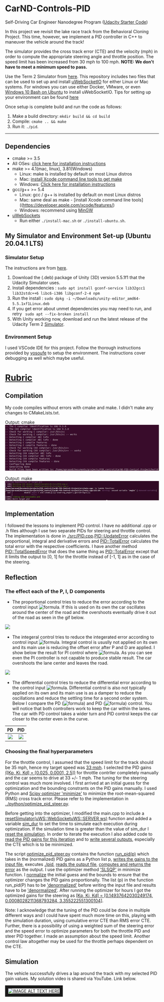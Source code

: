 # CarND-Controls-PID

Self-Driving Car Engineer Nanodegree Program ([Udacity Starter Code](https://github.com/udacity/CarND-PID-Control-Project))

In this project we revisit the lake race track from the Behavioral Cloning Project. This time, however, we implement a PID controller in C++ to maneuver the vehicle around the track!

The simulator provides the cross track error (CTE) and the velocity (mph) in order to compute the appropriate steering angle and throttle position. The speed limit has been increased from 30 mph to 100 mph. **NOTE: We don't have to meet a minimum speed to pass.**

Use the Term 2 Simulator from [here](https://github.com/udacity/self-driving-car-sim/releases). This repository includes two files that can be used to set up and install [uWebSocketIO](https://github.com/uWebSockets/uWebSockets) for either Linux or Mac systems. For windows you can use either Docker, VMware, or even [Windows 10 Bash on Ubuntu](https://www.howtogeek.com/249966/how-to-install-and-use-the-linux-bash-shell-on-windows-10/) to install uWebSocketIO. Tips for setting up your environment can be found [here](https://classroom.udacity.com/nanodegrees/nd013/parts/40f38239-66b6-46ec-ae68-03afd8a601c8/modules/0949fca6-b379-42af-a919-ee50aa304e6a/lessons/f758c44c-5e40-4e01-93b5-1a82aa4e044f/concepts/23d376c7-0195-4276-bdf0-e02f1f3c665d)


Once setup is complete build and run the code as follows:

1. Make a build directory: `mkdir build && cd build`
2. Compile: `cmake .. && make`
3. Run it: `./pid`. 

---

## Dependencies

* cmake >= 3.5
 * All OSes: [click here for installation instructions](https://cmake.org/install/)
* make >= 4.1(mac, linux), 3.81(Windows)
  * Linux: make is installed by default on most Linux distros
  * Mac: [install Xcode command line tools to get make](https://developer.apple.com/xcode/features/)
  * Windows: [Click here for installation instructions](http://gnuwin32.sourceforge.net/packages/make.htm)
* gcc/g++ >= 5.4
  * Linux: gcc / g++ is installed by default on most Linux distros
  * Mac: same deal as make - [install Xcode command line tools]((https://developer.apple.com/xcode/features/)
  * Windows: recommend using [MinGW](http://www.mingw.org/)
* [uWebSockets](https://github.com/uWebSockets/uWebSockets)
  * Run either `./install-mac.sh` or `./install-ubuntu.sh`.

## My Simulator and Environment Set-up (Ubuntu 20.04.1 LTS)

### Simulator Setup

The instructions are from [here](https://medium.com/@kaigo/how-to-install-udacitys-self-driving-car-simulator-on-ubuntu-20-04-14331806d6dd).

1. Download the (.deb) package of Unity (3D) version 5.5.1f1 that the Udacity Simulator uses. 
2. Install dependencies : `sudo apt install gconf-service lib32gcc1 lib32stdc++6 libc6-i386 libgconf-2-4 npm`
3. Run the install : `sudo dpkg -i ~/Downloads/unity-editor_amd64-5.5.1xf1Linux.deb`
4. If you get error about unmet dependencies you may need to run, and retry ` sudo apt --fix-broken install` 
5. With Unity working now, download and run the latest release of the Udacity Term 2 [Simulator](https://github.com/udacity/self-driving-car-sim/releases). 

### Environment Setup

I used VSCode IDE for this project. Follow the thorough instructions provided by [yosoufe](https://gist.github.com/yosoufe/dd37284b7319c484dd77e42947fc82b7) to setup the environment. The instructions cover debugging as well which maybe useful.


# [Rubric](https://review.udacity.com/#!/rubrics/1972/view)

## Compilation

My code compiles without errors with cmake and make. I didn't make any changes to CMakeLists.txt.

Output: cmake
<img src="https://github.com/prasadshingne/CarND-PID-Control-Project/blob/master/output/cmake.jpg"/>

Output: make
<img src="https://github.com/prasadshingne/CarND-PID-Control-Project/blob/master/output/make.jpg"/>


## Implementation

I followed the lessons to implement PID control. I have no additional .cpp or .h files although I use two separate PIDs for steering and throttle control. The implementation is done in [./src/PID.cpp](https://github.com/prasadshingne/CarND-PID-Control-Project/blob/master/src/PID.cpp).[PID::UpdateError](https://github.com/prasadshingne/CarND-PID-Control-Project/blob/98764fad334ce323884c301b6c5c24a01679e90c/src/PID.cpp#L27) calculates the proportional, integral and derivative errors and [PID::TotalError](https://github.com/prasadshingne/CarND-PID-Control-Project/blob/98764fad334ce323884c301b6c5c24a01679e90c/src/PID.cpp#L39) calculates the total error with the respective coefficients. I have another method [PID::TotalSpeedError](https://github.com/prasadshingne/CarND-PID-Control-Project/blob/98764fad334ce323884c301b6c5c24a01679e90c/src/PID.cpp#L53) that does the same thing as [PID::TotalError](https://github.com/prasadshingne/CarND-PID-Control-Project/blob/98764fad334ce323884c301b6c5c24a01679e90c/src/PID.cpp#L39) except that it limits the output to [0, 1] for the throttle instead of [-1, 1] as in the case of the steering.


## Reflection


### The effect each of the P, I, D components 
* The proportional control tries to reduce the error according to the control input ![formula](https://render.githubusercontent.com/render/math?math=\color{gray}%20{U_{P}(t)%20=%20-%20K_{P}(t)%20\cdot%20CTE(t)}%20). If this is used on its own the car oscillates around the center of the road and the overshoots eventually drive it out of the road as seen in the gif below.

<img src="https://github.com/prasadshingne/CarND-PID-Control-Project/blob/master/output/P.gif"/>

* The integeral control tries to reduce the integerated error according to control input ![formula](https://render.githubusercontent.com/render/math?math=\color{gray}%20{U_{I}(t)%20=%20-%20K_{I}(t)%20\cdot%20\int_{0}^{t}%20CTE(t)}). Integral control is ususlly not applied on its own and its main use is reducing the offset error after P and D are applied. I show below the result for PI control where ![formula](https://render.githubusercontent.com/render/math?math=\color{gray}%20{U_{PI}(t)%20=%20K_{P}(t)%20%2B%20K_{I}(t)}). As you can see even the PI controller is not capable to produce stable result. The car overshoots the lane center and leaves the road.

<img src="https://github.com/prasadshingne/CarND-PID-Control-Project/blob/master/output/PI.gif"/>

* The differential control tries to reduce the differential error according to the control input ![formula](https://render.githubusercontent.com/render/math?math=\color{gray}%20{U_{D}(t)%20=%20-%20K_{D}(t)%20\cdot%20\frac{\text{d}CTE(t)}{\text{d}t}}). Differential control is also not typically applied on its own and its main use is as a damper to reduce the oscillations and reduce the settling time for a second order system. Below I compare the PD (![formula](https://render.githubusercontent.com/render/math?math=\color{gray}%20{U_{PD}(t)%20=%20U_{P}%20%2B%20U_{D}})) and PID (![formula](https://render.githubusercontent.com/render/math?math=\color{gray}%20{U_{PID}(t)%20=%20U_{P}%20%2B%20U_{I}%20%2B%20U_{D}})) control. You will notice that both controllers work to keep the car within the lanes. The car with PD control takes a wider turn and PID control keeps the car closer to the center even in the curve.


|  PD    |    PID    |
|:------:|:---------:|
|<img src="https://github.com/prasadshingne/CarND-PID-Control-Project/blob/master/output/PD.gif"/>|<img src="https://github.com/prasadshingne/CarND-PID-Control-Project/blob/master/output/PID.gif"/>|

### Choosing the final hyperparameters

For the throttle control, I assumed that the speed limit for the track should be 35 mph, hence my target speed was [33 mph](https://github.com/prasadshingne/CarND-PID-Control-Project/blob/c72400acc1909a6133a478c3b3ee599b49bb4db6/src/main.cpp#L99). I selected the PID gains [([Kp, Ki, Kd] = [0.025, 0.0001, 2.5])](https://github.com/prasadshingne/CarND-PID-Control-Project/blob/c72400acc1909a6133a478c3b3ee599b49bb4db6/src/main.cpp#L91) for throttle contrller completely manually and the car seems to drive at 33 +/- 1 mph. The tuning for the steering control was much more involved. I first arrived at an initial guess for the optimization and the bounding constrants on the PID gains manually. I used Python and [Scipy optimizer 'minimize'](https://docs.scipy.org/doc/scipy/reference/generated/scipy.optimize.minimize.html#scipy.optimize.minimize) to minimize the root-mean-squared (RMS) cross track error. Please refer to the implementation in [../python/optimize_pid_steer.py](https://github.com/prasadshingne/CarND-PID-Control-Project/blob/master/python/optimize_pid_steer.py). 

Before getting into the optimizer, I modified the main.cpp to include a [resetSimulator(uWS::WebSocket<uWS::SERVER> ws)](https://github.com/prasadshingne/CarND-PID-Control-Project/blob/c72400acc1909a6133a478c3b3ee599b49bb4db6/src/main.cpp#L39) function and added a variable [sim_dur](https://github.com/prasadshingne/CarND-PID-Control-Project/blob/c72400acc1909a6133a478c3b3ee599b49bb4db6/src/main.cpp#L102) to set the time to simulate each execution during optimization. If the simulation time is greater than the value of sim_dur I [reset the simulation](https://github.com/prasadshingne/CarND-PID-Control-Project/blob/c72400acc1909a6133a478c3b3ee599b49bb4db6/src/main.cpp#L156). In order to iterate the execution I also added code to [read the PID gains for this iteration](https://github.com/prasadshingne/CarND-PID-Control-Project/blob/c72400acc1909a6133a478c3b3ee599b49bb4db6/src/main.cpp#L58) and to [write several outputs](https://github.com/prasadshingne/CarND-PID-Control-Project/blob/c72400acc1909a6133a478c3b3ee599b49bb4db6/src/main.cpp#L149), especially the CTE which is to be minimized.

The script [optimize_pid_steer.py](https://github.com/prasadshingne/CarND-PID-Control-Project/blob/master/python/optimize_pid_steer.py) contains the function [run_pid(p)](https://github.com/prasadshingne/CarND-PID-Control-Project/blob/c72400acc1909a6133a478c3b3ee599b49bb4db6/python/optimize_pid_steer.py#L32) which takes in the (normalized) PID gains as a Python list p, [writes the gains to the input file](https://github.com/prasadshingne/CarND-PID-Control-Project/blob/c72400acc1909a6133a478c3b3ee599b49bb4db6/python/optimize_pid_steer.py#L47), executes [./pid](https://github.com/prasadshingne/CarND-PID-Control-Project/blob/c72400acc1909a6133a478c3b3ee599b49bb4db6/python/optimize_pid_steer.py#L50), [reads the output file](https://github.com/prasadshingne/CarND-PID-Control-Project/blob/c72400acc1909a6133a478c3b3ee599b49bb4db6/python/optimize_pid_steer.py#L53), [computes and returns the error](https://github.com/prasadshingne/CarND-PID-Control-Project/blob/c72400acc1909a6133a478c3b3ee599b49bb4db6/python/optimize_pid_steer.py#L57) as the output. I use the optimizer method ['SLSQP'](https://docs.scipy.org/doc/scipy/reference/optimize.minimize-slsqp.html#optimize-minimize-slsqp) in minimize function. I [normalize](https://github.com/prasadshingne/CarND-PID-Control-Project/blob/c72400acc1909a6133a478c3b3ee599b49bb4db6/python/optimize_pid_steer.py#L89) the initial guess and the bounds to ensure that the optimizer changes the PID gains proportionally. The list (p) in the function run_pid(P) has to be ['denormalized'](https://github.com/prasadshingne/CarND-PID-Control-Project/blob/c72400acc1909a6133a478c3b3ee599b49bb4db6/python/optimize_pid_steer.py#L42) before writing the input file and results have to be ['denormalized'](https://github.com/prasadshingne/CarND-PID-Control-Project/blob/c72400acc1909a6133a478c3b3ee599b49bb4db6/python/optimize_pid_steer.py#L102). After running the optimizer for hours I got the optimized gains for the steering as [[Kp, Ki, Kd] = [0.14937642030249174, 0.0008028211368793284, 3.355222551300104]](https://github.com/prasadshingne/CarND-PID-Control-Project/blob/c72400acc1909a6133a478c3b3ee599b49bb4db6/src/main.cpp#L80).

Note: I acknowledge that the tuning of the PID could be done in multiple different ways and I could have spent much more time on this, playing with the simulation duration, using cumulative error CTE than RMS error CTE. Further, there is a possibility of using a weighted sum of the steering error and the speed error to optimize parameters for both the throttle PID and steer PID together. I made an assumption about the speed limit. Another control law altogether may be used for the throttle perhaps dependent on the CTE.

## Simulation

The vehicle successfully drives a lap around the track with my selected PID gain values. My solution video is shared via YouTube. Link below.

<a href="https://www.youtube.com/watch?v=5AQ89yUmonM" target="_blank"><img src="http://img.youtube.com/vi/5AQ89yUmonM/0.jpg" alt="IMAGE ALT TEXT HERE" width="240" height="180" border="10" /></a>



